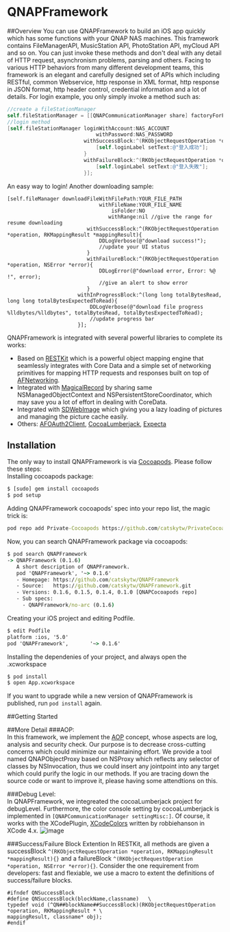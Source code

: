 # QNAPFramework

##Overview
You can use QNAPFramework to build an iOS app quickly which has some functions with your QNAP NAS machines. This framework contains FileManagerAPI, MusicStation API, PhotoStation API, myCloud API and so on. You can just invoke these methods and don't deal with any detail of HTTP request, asynchronism problems, parsing and others. Facing to various HTTP behaviors from many different development teams, this framework is an elegant and carefully designed set of APIs which including RESTful, common Webservice, http response in XML format, http response in JSON format, http header control, credential information and a lot of details. For login example, you only simply invoke a method such as:

```Objective-C
//create a fileStationManager
self.fileStationManager = [[QNAPCommunicationManager share] factoryForFileStatioAPIManager:NASURL];
//login method
[self.fileStationManager loginWithAccount:NAS_ACCOUNT
                             withPassword:NAS_PASSWORD
                         withSuccessBlock:^(RKObjectRequestOperation *operation, RKMappingResult *mappingResult, QNFileLogin *login){
                             [self.loginLabel setText:@"登入成功"];
                         }
                         withFailureBlock:^(RKObjectRequestOperation *operation, QNFileLoginError *error){
                             [self.loginLabel setText:@"登入失敗"];
                         }];
```
An easy way to login!
Another downloading sample:
```objc
[self.fileManager downloadFileWithFilePath:YOUR_FILE_PATH
                              withFileName:YOUR_FILE_NAME
                                  isFolder:NO
                                 withRange:nil //give the range for resume downloading
                          withSuccessBlock:^(RKObjectRequestOperation *operation, RKMappingResult *mappingResult){
                              DDLogVerbose(@"download success!");
                              //update your UI status
                          }
                          withFailureBlock:^(RKObjectRequestOperation *operation, NSError *error){
                              DDLogError(@"download error, Error: %@ !", error);
                              //give an alert to show error
                          }
                       withInProgressBlock:^(long long totalBytesRead, long long totalBytesExpectedToRead){
                           DDLogVerbose(@"download file progress %lldbytes/%lldbytes", totalBytesRead, totalBytesExpectedToRead);
                           //update progress bar
                       }];
```

QNAPFramework is integrated with several powerful libraries to complete its works:
* Based on [RESTKit](https://github.com/RestKit/RestKit) which is a powerful object mapping engine that seamlessly integrates with Core Data and a simple set of networking primitives for mapping HTTP requests and responses built on top of [AFNetworking](https://github.com/AFNetworking/AFNetworking).
* Integrated with [MagicalRecord](https://github.com/magicalpanda/MagicalRecord) by sharing same NSManagedObjectContext and NSPersistentStoreCoordinator, which may save you a lot of effort in dealing with CoreData.
* Integrated with [SDWebImage](https://github.com/rs/SDWebImage) which giving you a lazy loading of pictures and managing the picture cache easily.
* Others: [AFOAuth2Client](https://github.com/AFNetworking/AFOAuth2Client), [CocoaLumberjack](https://github.com/robbiehanson/CocoaLumberjack), [Expecta](https://github.com/specta/expecta)

## Installation
The only way to install QNAPFramework is via [Cocoapods](http://cocoapods.org/). Please follow these steps:<br/>
Installing cocoapods package:
```bat
$ [sudo] gem install cocoapods
$ pod setup
```
Adding QNAPFramework cocoapods' spec into your repo list, the magic trick is:
```bat
pod repo add Private-Cocoapods https://github.com/catskytw/PrivateCocoapods.git
```
Now, you can search QNAPFramework package via cocoapods:
```bat
$ pod search QNAPFramework
-> QNAPFramework (0.1.6)
   A short description of QNAPFramework.
   pod 'QNAPFramework', '~> 0.1.6'
   - Homepage: https://github.com/catskytw/QNAPFramework
   - Source:   https://github.com/catskytw/QNAPFramework.git
   - Versions: 0.1.6, 0.1.5, 0.1.4, 0.1.0 [QNAPCocoapods repo]
   - Sub specs:
     - QNAPFramework/no-arc (0.1.6)
```
Creating your iOS project and editing Podfile. 
```bat
$ edit Podfile
platform :ios, '5.0'
pod 'QNAPFramework',       '~> 0.1.6'
```
Installing the dependenies of your project, and always open the .xcworkspace
```bat
$ pod install
$ open App.xcworkspace
```
If you want to upgrade while a new version of QNAPFramework is published, run `pod install` again.

##Getting Started

##More Detail
###AOP:<br/>
In this framework, we implement the [AOP](http://en.wikipedia.org/wiki/Aspect-oriented_programming) concept, whose aspects are log, analysis and security check. Our purpose is to decrease cross-cutting concerns which could minimize our maintaining effort.
We provide a tool named QNAPObjectProxy based on NSProxy which reflects any selector of classes by NSInvocation, thus we could insert any jointpoint into any target which could purify the logic in our methods. If you are tracing down the source code or want to improve it, please having some attendtions on this.

###Debug Level:<br/>
In QNAPFramework, we integreated the cocoaLumberjack project for debugLevel. Furthermore, the color console setting by cocoaLumberjack is implemented in `[QNAPCommunicationManager settingMisc:]`. Of course, it works with the XCodePlugin, [XCodeColors](https://github.com/robbiehanson/XcodeColors) written by robbiehanson in XCode 4.x.
![image](https://raw.github.com/catskytw/QNAPFramework/master/Doc/ColorConsole.png)

###Success/Failure Block Extention
In RESTKit, all methods are given a successBlock `^(RKObjectRequestOperation *operation, RKMappingResult *mappingResult){}` and a failureBlock `^(RKObjectRequestOperation *operation, NSError *error){}`.
Consider the one requirement from developers: fast and flexiable, we use a macro to extent the definitions of success/failure blocks.
```objc
#ifndef QNSuccessBlock
#define QNSuccessBlock(blockName,classname)   \
typedef void (^QN##blockName##SuccessBlock)(RKObjectRequestOperation *operation, RKMappingResult * \
mappingResult, classname* obj);
#endif
```


